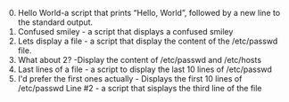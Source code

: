 0. Hello World-a script that prints “Hello, World”, followed by a new line to the standard output.
1. Confused smiley - a script that displays a confused smiley
2. Lets display a file - a script that display the content of the /etc/passwd file. 
3. What about 2? -Display the content of /etc/passwd and /etc/hosts
4. Last lines of a file - a script to display the last 10 lines of /etc/passwd
5. I'd prefer the first ones actually - Displays the first 10 lines of /etc/passwd
Line #2 - a script that sisplays the third line of the file
